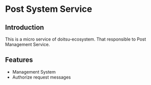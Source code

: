 # Post System Service

## Introduction

This is a micro service of doitsu-ecosystem. That responsible to Post Management Service.

## Features

- Management System
- Authorize request messages
